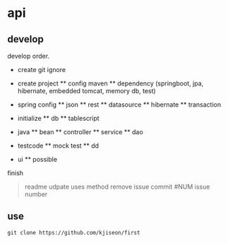 # api

## develop
develop order.
  
* create git ignore
* create project
** config maven
** dependency (springboot, jpa, hibernate, embedded tomcat, memory db, test)
* spring config 
** json
** rest
** datasource
** hibernate
** transaction
 
* initialize
** db
** tablescript
* java
** bean
** controller
** service
** dao
* testcode
** mock test
** dd
* ui
** possible

finish

> readme udpate
> uses method
> remove issue
> commit #NUM issue number
    
   
   
   
 
## use

`git clone https://github.com/kjiseon/first` 
